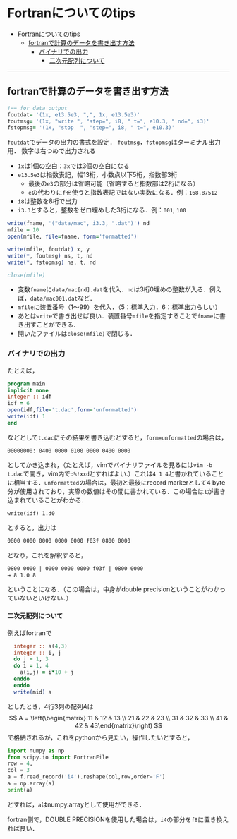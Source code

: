 # Fortranについてのtips

- [Fortranについてのtips](#fortranについてのtips)
  - [fortranで計算のデータを書き出す方法](#fortranで計算のデータを書き出す方法)
    - [バイナリでの出力](#バイナリでの出力)
      - [二次元配列について](#二次元配列について)
---

## fortranで計算のデータを書き出す方法

```fortran
!== for data output
foutdat= '(1x, e13.5e3, ",", 1x, e13.5e3)'
foutmsg= '(1x, "write ", "step=", i8, " t=", e10.3, " nd=", i3)'
fstopmsg= '(1x, "stop  ", "step=", i8, " t=", e10.3)'
```

`foutdat`でデータの出力の書式を設定．
`foutmsg`，`fstopmsg`はターミナル出力用．
数字は右つめで出力される
- `1x`は1個の空白：`3x`では3個の空白になる
- `e13.5e3`は指数表記，幅13桁，小数点以下5桁，指数部3桁
    - 最後の`e3`の部分は省略可能（省略すると指数部は2桁になる）
    - `e`の代わりに`f`を使うと指数表記ではない実数になる．例：`168.87512`
- `i8`は整数を8桁で出力
- `i3.3`とすると，整数をゼロ埋めした3桁になる．例：`001`, `100`


```fortran
write(fname, '("data/mac", i3.3, ".dat")') nd
mfile = 10
open(mfile, file=fname, form='formatted')

write(mfile, foutdat) x, y
write(*, foutmsg) ns, t, nd
write(*, fstopmsg) ns, t, nd

close(mfile)
```
- 変数`fname`に`data/mac[nd].dat`を代入．`nd`は3桁0埋めの整数が入る．例えば，`data/mac001.dat`など．
- `mfile`に装置番号（1〜99）を代入．（5：標準入力，6：標準出力らしい）
- あとは`write`で書き出せば良い．装置番号`mfile`を指定することで`fname`に書き出すことができる．
- 開いたファイルは`close(mfile)`で閉じる．

### バイナリでの出力
たとえば，
```fortran
program main
implicit none
integer :: idf
idf = 6
open(idf,file='t.dac',form='unformatted')
write(idf) 1
end
```
などとして`t.dac`にその結果を書き込むとすると，`form=unformatted`の場合は，
```dac
00000000: 0400 0000 0100 0000 0400 0000 
```
としてかき込まれ，（たとえば，vimでバイナリファイルを見るには`vim -b t.dac`で開き，vim内で`:%!xxd`とすればよい.）これは`4 1 4`と書かれていることに相当する．`unformatted`の場合は，最初と最後にrecord markerとして4 byte分が使用されており，実際の数値はその間に書かれている．この場合は`1`が書き込まれていることがわかる．

```Fortran
write(idf) 1.d0
```
とすると，出力は
```txt
0800 0000 0000 0000 0000 f03f 0800 0000
```
となり，これを解釈すると，
```txt
0800 0000 | 0000 0000 0000 f03f | 0800 0000
→ 8 1.0 8
```
ということになる．（この場合は，中身がdouble precisionということがわかっていないといけない．）

#### 二次元配列について
例えばfortranで
```fortran
  integer :: a(4,3)
  integer :: i, j
  do j = 1, 3
  do i = 1, 4
    a(i,j) = i*10 + j
  enddo
  enddo
  write(mid) a
```
としたとき，4行3列の配列$A$は
$$
A = \left(\begin{matrix}
 11 & 12 & 13 \\
 21 & 22 & 23 \\
 31 & 32 & 33 \\
 41 & 42 & 43\end{matrix}\right)
$$
で格納されるが，これをpythonから見たい，操作したいとすると，
```python
import numpy as np
from scipy.io import FortranFile
row = 4,
col = 3
a = f.read_record('i4').reshape(col,row,order='F')
a = np.array(a)
print(a)
```
とすれば，`a`はnumpy.arrayとして使用ができる．

fortran側で，DOUBLE PRECISIONを使用した場合は，`i4`の部分を`f8`に置き換えれば良い．

